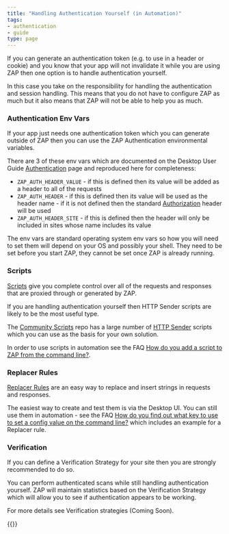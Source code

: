 ```yaml
---
title: "Handling Authentication Yourself (in Automation)"
tags: 
- authentication
- guide
type: page
---
```


If you can generate an authentication token (e.g. to use in a header or cookie) and you know that your app
will not invalidate it while you are using ZAP then one option is to handle authentication yourself.

In this case you take on the responsibility for handling the authentication and session handling.
This means that you do not have to configure ZAP as much but it also means that ZAP will not be able to help you as much.

### Authentication Env Vars

If your app just needs one authentication token which you can generate outside of ZAP then you can use the 
ZAP Authentication environmental variables.

There are 3 of these env vars which are documented on the Desktop User Guide [Authentication](/docs/desktop/start/features/authentication/#envvars) page and reproduced here for completeness:

* `ZAP_AUTH_HEADER_VALUE` - if this is defined then its value will be added as a header to all of the requests
* `ZAP_AUTH_HEADER` - if this is defined then its value will be used as the header name - if it is not defined then the standard [Authorization](https://developer.mozilla.org/en-US/docs/Web/HTTP/Headers/Authorization) header will be used
* `ZAP_AUTH_HEADER_SITE` - if this is defined then the header will only be included in sites whose name includes its value

The env vars are standard operating system env vars so how you will need to set them will depend on your OS and possibly your shell.
They need to be set before you start ZAP, they cannot be set once ZAP is already running.

### Scripts

[Scripts](/docs/desktop/start/features/scripts/) give you complete control over all of the requests and responses that are proxied through or generated by ZAP.

If you are handling authentication yourself then HTTP Sender scripts are likely to be the most useful type.

The [Community Scripts](https://github.com/zaproxy/community-scripts/) repo has a large number of 
[HTTP Sender](https://github.com/zaproxy/community-scripts/tree/main/httpsender) scripts which you can use as the basis for your own solution.

In order to use scripts in automation see the FAQ [How do you add a script to ZAP from the command line?](/faq/how-do-you-add-a-script-to-zap-from-the-command-line/).

### Replacer Rules

[Replacer Rules](/docs/desktop/addons/replacer/) are an easy way to replace and insert strings in requests and responses.

The easiest way to create and test them is via the Desktop UI. You can still use them in automation - see the 
FAQ [How do you find out what key to use to set a config value on the command line?](/faq/how-do-you-find-out-what-key-to-use-to-set-a-config-value-on-the-command-line/) which includes an example for a Replacer rule.

### Verification

If you can define a Verification Strategy for your site then you are strongly recommended to do so.

You can perform authenticated scans while still handling authentication yourself. 
ZAP will maintain statistics based on the Verification Strategy which will allow you to see if authentication appears to be working.

For more details see Verification strategies (Coming Soon).

{{<prevnext prevUrl="../concepts/" prevTitle="ZAP authentication concepts" nextUrl="../finding-a-verification-url/" nextTitle="Finding a verification URL">}}
